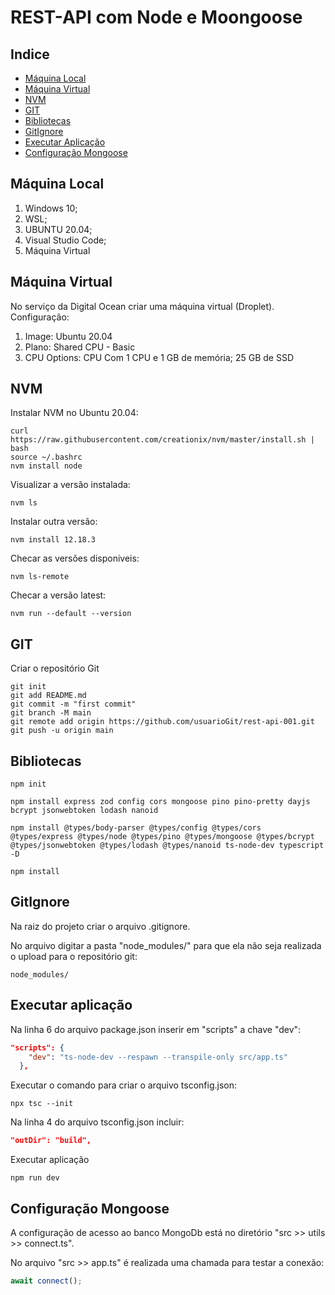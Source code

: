 # REST-API com Node e Moongoose


## Indice

* [Máquina Local](#máquina-local)
* [Máquina Virtual](#máquina-virtual)
* [NVM](#NVM)
* [GIT](#GIT)
* [Bibliotecas](#Bibliotecas)
* [GitIgnore](#gitignore)
* [Executar Aplicação](#executar-aplicação)
* [Configuração Mongoose](#configuração-mongoose)


## Máquina Local

1. Windows 10;
2. WSL;
3. UBUNTU 20.04;
4. Visual Studio Code;
5. Máquina Virtual


## Máquina Virtual

No serviço da Digital Ocean criar uma máquina virtual (Droplet).
Configuração:

1. Image: Ubuntu 20.04
2. Plano: Shared CPU - Basic
3. CPU Options: CPU Com 1 CPU e 1 GB de memória; 25 GB de SSD


## NVM 

Instalar NVM no Ubuntu 20.04:

``` cli
curl https://raw.githubusercontent.com/creationix/nvm/master/install.sh | bash 
source ~/.bashrc
nvm install node
```

Visualizar a versão instalada:

``` cli 
nvm ls
```

Instalar outra versão:

``` cli
nvm install 12.18.3
```

Checar as versões disponiveis:

``` cli
nvm ls-remote
```

Checar a versão latest:

``` cli
nvm run --default --version
```

## GIT

Criar o repositório Git

``` cli
git init
git add README.md
git commit -m "first commit"
git branch -M main
git remote add origin https://github.com/usuarioGit/rest-api-001.git
git push -u origin main
```

## Bibliotecas

``` cli
npm init

npm install express zod config cors mongoose pino pino-pretty dayjs bcrypt jsonwebtoken lodash nanoid

npm install @types/body-parser @types/config @types/cors @types/express @types/node @types/pino @types/mongoose @types/bcrypt @types/jsonwebtoken @types/lodash @types/nanoid ts-node-dev typescript -D

npm install
```

## GitIgnore

Na raiz do projeto criar o arquivo .gitignore.

No arquivo digitar a pasta "node_modules/" para que ela não seja realizada o upload para o repositório git:

```
node_modules/
```

## Executar aplicação

Na linha 6 do arquivo package.json inserir em "scripts" a chave "dev":

``` json
"scripts": {    
    "dev": "ts-node-dev --respawn --transpile-only src/app.ts"
  },
```

Executar o comando para criar o arquivo tsconfig.json:

``` cli
npx tsc --init
```

Na linha 4 do arquivo tsconfig.json incluir:

``` json
"outDir": "build",
```

Executar aplicação

``` cli
npm run dev
```

## Configuração Mongoose

A configuração de acesso ao banco MongoDb está no diretório "src >> utils >> connect.ts".

No arquivo "src >> app.ts" é realizada uma chamada para testar a conexão: 
``` js
await connect();
```